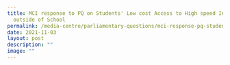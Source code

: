 ```yaml
---
title: MCI response to PQ on Students' Low cost Access to High speed Internet
  outside of School
permalink: /media-centre/parliamentary-questions/mci-response-pq-students-access-highspeedinternet-out-school/
date: 2021-11-03
layout: post
description: ""
image: ""
---
```

